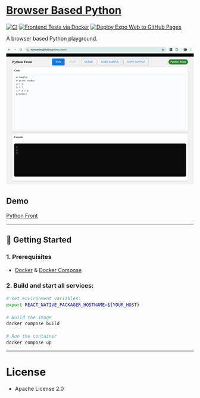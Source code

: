 # [Browser Based Python](https://github.com/europanite/browser_based_python "Browser Based Python")

[![CI](https://github.com/europanite/browser_based_python/actions/workflows/ci.yml/badge.svg)](https://github.com/europanite/browser_based_python/actions/workflows/ci.yml)
[![Frontend Tests via Docker](https://github.com/europanite/browser_based_python/actions/workflows/docker.yml/badge.svg)](https://github.com/europanite/browser_based_python/actions/workflows/docker.yml)
[![Deploy Expo Web to GitHub Pages](https://github.com/europanite/browser_based_python/actions/workflows/deploy-pages.yml/badge.svg)](https://github.com/europanite/browser_based_python/actions/workflows/deploy-pages.yml)

A browser based Python playground. 

!["web_ui"](./assets/images/web_ui.png)

##  Demo
 [Python Front](https://europanite.github.io/browser_based_python/)

---

## 🚀 Getting Started

### 1. Prerequisites
- [Docker](https://www.docker.com/) & [Docker Compose](https://docs.docker.com/compose/)

### 2. Build and start all services:

```bash
# set environment variables:
export REACT_NATIVE_PACKAGER_HOSTNAME=${YOUR_HOST}

# Build the image
docker compose build

# Run the container
docker compose up
```
---

# License
- Apache License 2.0